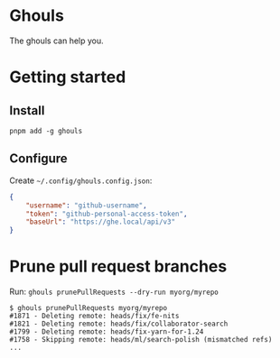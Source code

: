 # Ghouls

The ghouls can help you.

# Getting started

## Install

`pnpm add -g ghouls`

## Configure

Create `~/.config/ghouls.config.json`:

```json
{
    "username": "github-username",
    "token": "github-personal-access-token",
    "baseUrl": "https://ghe.local/api/v3"
}
```

# Prune pull request branches

Run: `ghouls prunePullRequests --dry-run myorg/myrepo`

```
$ ghouls prunePullRequests myorg/myrepo
#1871 - Deleting remote: heads/fix/fe-nits
#1821 - Deleting remote: heads/fix/collaborator-search
#1799 - Deleting remote: heads/fix-yarn-for-1.24
#1758 - Skipping remote: heads/ml/search-polish (mismatched refs)
...
```